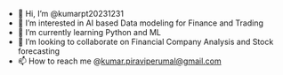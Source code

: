 - 👋 Hi, I’m @kumarpt20231231
- 👀 I’m interested in AI based Data modeling for Finance and Trading 
- 🌱 I’m currently learning Python and ML
- 💞️ I’m looking to collaborate on Financial Company Analysis and Stock forecasting 
- 📫 How to reach me @kumar.piraviperumal@gmail.com

<!---
kumarpt20231231/kumarpt20231231 is a ✨ special ✨ repository because its `README.md` (this file) appears on your GitHub profile.
You can click the Preview link to take a look at your changes.
--->
